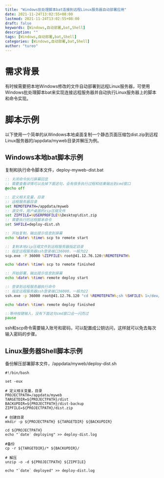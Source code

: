 ```yaml
---
title: "Windows批处理脚本bat连接到远程Linux服务器自动部署应用"
date: 2021-11-24T13:02:55+08:00
lastmod: 2021-11-24T13:02:55+08:00
draft: false
keywords: [Windows,自动部署,bat,Shell]
description: ""
tags: [Windows,自动部署,bat,Shell]
categories: [Windows,自动部署,bat,Shell]
author: "tureo"
---
```


# 需求背景
有时候需要把本地Windows修改的文件自动部署到远程Linux服务器，可使用Windows批处理脚本bat来实现连接远程服务器并自动执行Linux服务器上的脚本和命令实现。

# 脚本示例
以下使用一个简单的从Windows本地桌面复制一个静态页面压缩包dist.zip到远程Linux服务器的/appdata/myweb目录并解压为例。
## Windows本地bat脚本示例
复制和执行命令脚本文件，deploy-myweb-dist.bat
```bat
:: 关闭命令执行屏幕回显
:: 需要查看详情可以去掉下面这句，会有很多执行过程和结果输出到cmd窗口
@echo off

:: 定义相关变量，目录
:: 远程服务器目录
set REMOTEPATH=/appdata/myweb
:: 源文件，用户桌面的zip压缩文件
set ZIPFILE=%USERPROFILE%\Desktop\dist.zip
:: 需要执行的远程脚本命令
set SHFILE=deploy-dist.sh

:: 开始复制，输出提示信息到屏幕
echo %date% %time% scp to remote start

:: 复制本地zip压缩文件到远程服务器指定目录
:: 指定远程服务器ssh登录端口36000，一般为22
scp.exe -P 36000 %ZIPFILE% root@41.12.76.120:%REMOTEPATH%

echo %date% %time% scp to remote finished

:: 开始部署，输出提示信息到屏幕
echo %date% %time% remote deploy start

:: 登录到远程服务器执行命令
:: 指定远程服务器ssh登录端口36000，一般为22
ssh.exe -p 36000 root@41.12.76.120 "cd %REMOTEPATH%;sh %SHFILE% 1>/dev/null 2>&1"

echo %date% %time% remote deploy finished

::等待按键输入，没有下面这句cmd窗口会一闪而过
pause
```
ssh和scp命令需要输入账号和密码，可以配置成公钥访问，这样就可以免去每次输入密码的步骤。

## Linux服务器Shell脚本示例
备份解压部署脚本文件，/appdata/myweb/deploy-dist.sh 
```shell
#!/bin/bash

set -eux

# 定义相关变量，目录
PROJECTPATH=/appdata/myweb
TARGETDIR=${PROJECTPATH}/dist
BACKUPDIR=${PROJECTPATH}/dist-backup
ZIPFILE=${PROJECTPATH}/dist.zip

# 创建目录
mkdir -p ${PROJECTPATH} ${TARGETDIR} ${BACKUPDIR}

cd ${PROJECTPATH}
echo "`date` deploying" >> deploy-dist.log

#备份
cp -r ${TARGETDIR}/* ${BACKUPDIR}/

# 解压
unzip -o -d ${PROJECTPATH} ${ZIPFILE}

echo "`date` deployed" >> deploy-dist.log

```